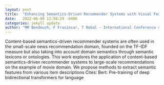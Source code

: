 ```yaml
---
layout: post
title:  "Enhancing Semantics-Driven Recommender Systems with Visual Features"
date:   2022-06-08 12:58:29 -0400
categories: jekyll update
author: "MM Bendouch, F Frasincar, T Robal - International Conference on Advanced , 2022"
---
```

Content-based semantics-driven recommender systems are often used in the small-scale news recommendation domain, founded on the TF-IDF measure but also taking into account domain semantics through semantic lexicons or ontologies. This work explores the application of content-based semantics-driven recommender systems to large-scale recommendations on the example of movie domain. We propose methods to extract semantic features from various item descriptions  Cites: Bert: Pre-training of deep bidirectional transformers for language